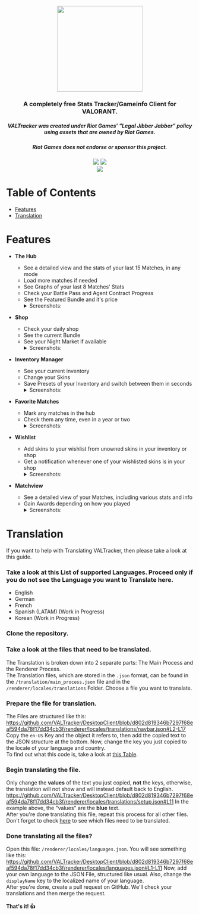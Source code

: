 <p align="center"><img width="230px" src="renderer/public/icons/VALTracker_Logo_default.png"></p>

<h3 align="center">A completely free Stats Tracker/Gameinfo Client for VALORANT.</h3>
<h5 align="center">VALTracker was created under Riot Games' "Legal Jibber Jabber" policy using assets that are owned by Riot Games.</h5>
<h5 align="center">Riot Games does not endorse or sponsor this project.</h5>
<p align="center">
  </a>
  <a href="https://discord.gg/aJfQ4yHysG"><img src="https://discordapp.com/api/guilds/927898163094900777/widget.png"></a>
  <a href="https://twitter.com/valtracker_gg"><img src="https://img.shields.io/badge/Twitter-@VALTracker_gg-1da1f2.svg?logo=twitter?style=for-the-badge&logo=appveyor"></a>
  <br>
  <a href="https://ko-fi.com/valtracker"><img src="https://ko-fi.com/img/githubbutton_sm.svg"></a>
</p>

# Table of Contents
- [Features](https://github.com/VALTracker/DesktopClient#features)
- [Translation](https://github.com/VALTracker/DesktopClient#translation)

# Features

- **The Hub**
  - See a detailed view and the stats of your last 15 Matches, in any mode
  - Load more matches if needed
  - See Graphs of your last 8 Matches' Stats
  - Check your Battle Pass and Agent Contract Progress
  - See the Featured Bundle and it's price
      <details>
        <summary>Screenshots:</summary>
        <img src="https://valtracker.gg/img/valtracker-hub.webp" align="center">
      </details>

- **Shop**
  - Check your daily shop
  - See the current Bundle
  - See your Night Market if available
      <details>
        <summary>Screenshots:</summary>
        <img src="https://valtracker.gg/img/valtracker-shop.webp" align="center">
      </details>

- **Inventory Manager**
  - See your current inventory
  - Change your Skins 
  - Save Presets of your Inventory and switch between them in seconds
      <details>
        <summary>Screenshots:</summary>
        <img src="https://valtracker.gg/img/valtracker-inventory-champs.webp" align="center">
      </details>

- **Favorite Matches**
  - Mark any matches in the hub
  - Check them any time, even in a year or two
      <details>
        <summary>Screenshots:</summary>
        <img src="https://valtracker.gg/img/valtracker-favs.webp" align="center">
      </details>

- **Wishlist**
  - Add skins to your wishlist from unowned skins in your inventory or shop
  - Get a notification whenever one of your wishlisted skins is in your shop
      <details>
        <summary>Screenshots:</summary>
        <img src="https://valtracker.gg/img/wishlist.webp" align="center">
        <img src="https://valtracker.gg/img/windows-desktop-notif.webp" align="center">
      </details>

- **Matchview**
  - See a detailed view of your Matches, including various stats and info
  - Gain Awards depending on how you played
      <details>
        <summary>Screenshots:</summary>
        <img src="https://valtracker.gg/img/valtracker-matchview.webp" align="center">
      </details>

# Translation
If you want to help with Translating VALTracker, then please take a look at this guide.

### Take a look at this List of supported Languages. Proceed only if you do not see the Language you want to Translate here.
  - English 
  - German
  - French
  - Spanish (LATAM) (Work in Progress)
  - Korean (Work in Progress)
  
### Clone the repository.

### Take a look at the files that need to be translated.

The Translation is broken down into 2 separate parts: The Main Process and the Renderer Process. <br />
The Translation files, which are stored in the `.json` format, can be found in the `/translation/main_process.json` file and in the `/renderer/locales/translations` Folder. Choose a file you want to translate.

### Prepare the file for translation.
The Files are structured like this:
https://github.com/VALTracker/DesktopClient/blob/d802d819346b7297f68eaf594da78f17dd34cb3f/renderer/locales/translations/navbar.json#L2-L17
Copy the `en-US` Key and the object it refers to, then add the copied text to the JSON structure at the bottom. Now, change the key you just copied to the locale of your language and country. <br />
To find out what this code is, take a look at [this Table](https://github.com/TiagoDanin/Locale-Codes#locale-list).

### Begin translating the file.
Only change the __values__ of the text you just copied, **not** the keys, otherwise, the translation will not show and will instead default back to English.
https://github.com/VALTracker/DesktopClient/blob/d802d819346b7297f68eaf594da78f17dd34cb3f/renderer/locales/translations/setup.json#L11
In the example above, the "values" are the __blue__ text. <br/>
After you're done translating this file, repeat this process for all other files. Don't forget to check [here]([#](https://github.com/VALTracker/DesktopClient#)take-a-look-at-the-files-that-need-to-be-translated) to see which files need to be translated.

### Done translating all the files?
Open this file: `/renderer/locales/languages.json`. You will see something like this:
https://github.com/VALTracker/DesktopClient/blob/d802d819346b7297f68eaf594da78f17dd34cb3f/renderer/locales/languages.json#L1-L11
Now, add your own language to the JSON File, structured like usual. Also, change the ``displayName`` key to the localized name of your language. <br />
After you're done, create a pull request on GitHub. We'll check your translations and then merge the request. <br /><br />
**That's it! 👍**
